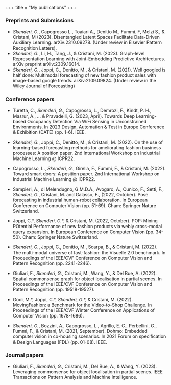 +++
title = "My publications"
+++

### Preprints and Submissions
- *Skenderi, G.*, Capogrosso L., Toaiari A., Denitto M., Fummi. F, Melzi S., & Cristani, M (2023). Disentangled Latent Spaces Facilitate Data-Driven Auxiliary Learning. arXiv:2310.09278. (Under review in Elsevier Pattern Recognition
Letters).
- *Skenderi, G.*, Li, H., Tang, J., & Cristani, M. (2023). Graph-level Representation Learning with Joint-Embedding Predictive Architectures. arXiv preprint arXiv:2309.16014.
- *Skenderi, G.*, Joppi, C., Denitto, M., & Cristani, M. (2021). Well googled is half done: Multimodal forecasting of new fashion product sales with image-based google trends. arXiv:2109.09824. (Under review in the Wiley Journal of Forecasting)

### Conference papers
- Turetta, C., *Skenderi, G.*, Capogrosso, L., Demrozi, F., Kindt, P. H., Masrur, A., ... & Pravadelli, G. (2023, April). Towards Deep Learning-based Occupancy Detection Via WiFi Sensing in Unconstrained Environments. In 2023 Design, Automation & Test in Europe Conference & Exhibition (DATE) (pp. 1-6). IEEE.

- *Skenderi, G.*, Joppi, C., Denitto, M., \& Cristani, M. (2022). On the use of learning-based forecasting methods for ameliorating fashion business processes: A position paper. 2nd International Workshop on Industrial Machine Learning @ ICPR22.

- Capogrosso, L., *Skenderi, G.*, Girella, F., Fummi, F., \& Cristani, M. (2022). Toward smart doors: A position paper. 2nd International Workshop on Industrial Machine Learning @ ICPR22.

- Sampieri, A., di Melendugno, G.M.D.A., Avogaro, A., Cunico, F., Setti, F., *Skenderi, G.*, Cristani, M. and Galasso, F., (2022, October). Pose forecasting in industrial human-robot collaboration. In European Conference on Computer Vision (pp. 51-69). Cham: Springer Nature Switzerland.

- Joppi, C.\*, *Skenderi, G.*\*, & Cristani, M. (2022, October). POP: Mining POtential Performance of new fashion products via webly cross-modal query expansion. In European Conference on Computer Vision (pp. 34-50). Cham: Springer Nature Switzerland.

- *Skenderi, G.*, Joppi, C., Denitto, M., Scarpa, B., & Cristani, M. (2022). The multi-modal universe of fast-fashion: the Visuelle 2.0 benchmark. In Proceedings of the IEEE/CVF Conference on Computer Vision and Pattern Recognition (pp. 2241-2246).

- Giuliari, F., *Skenderi, G.*, Cristani, M., Wang, Y., & Del Bue, A. (2022). Spatial commonsense graph for object localisation in partial scenes. In Proceedings of the IEEE/CVF Conference on Computer Vision and Pattern Recognition (pp. 19518-19527).

- Godi, M.\*, Joppi, C.\*, *Skenderi, G.*\*, & Cristani, M. (2022). MovingFashion: a Benchmark for the Video-to-Shop Challenge. In Proceedings of the IEEE/CVF Winter Conference on Applications of Computer Vision (pp. 1678-1686).

- *Skenderi, G.*, Bozzini, A., Capogrosso, L., Agrillo, E. C., Perbellini, G., Fummi, F., & Cristani, M. (2021, September). Dohmo: Embedded computer vision in co-housing scenarios. In 2021 Forum on specification & Design Languages (FDL) (pp. 01-08). IEEE.

### Journal papers
- Giuliari, F., *Skenderi, G.*, Cristani, M., Del Bue, A., & Wang, Y. (2023). Leveraging commonsense for object localisation in partial scenes. IEEE Transactions on Pattern Analysis and Machine Intelligence.
